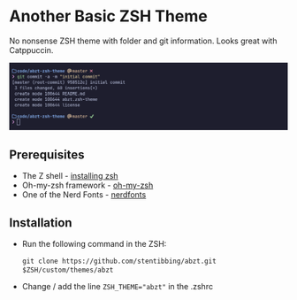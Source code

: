 # Another Basic ZSH Theme

No nonsense ZSH theme with folder and git information. Looks great with Catppuccin.

![Screenshot](screenshot.png)

## Prerequisites

* The Z shell - [installing zsh](https://github.com/ohmyzsh/ohmyzsh/wiki/Installing-ZSH)
* Oh-my-zsh framework - [oh-my-zsh](https://ohmyz.sh/)
* One of the Nerd Fonts - [nerdfonts](https://www.nerdfonts.com/)

## Installation

* Run the following command in the ZSH: 
    ```
    git clone https://github.com/stentibbing/abzt.git $ZSH/custom/themes/abzt
    ```

* Change / add the line `ZSH_THEME="abzt"` in the .zshrc
